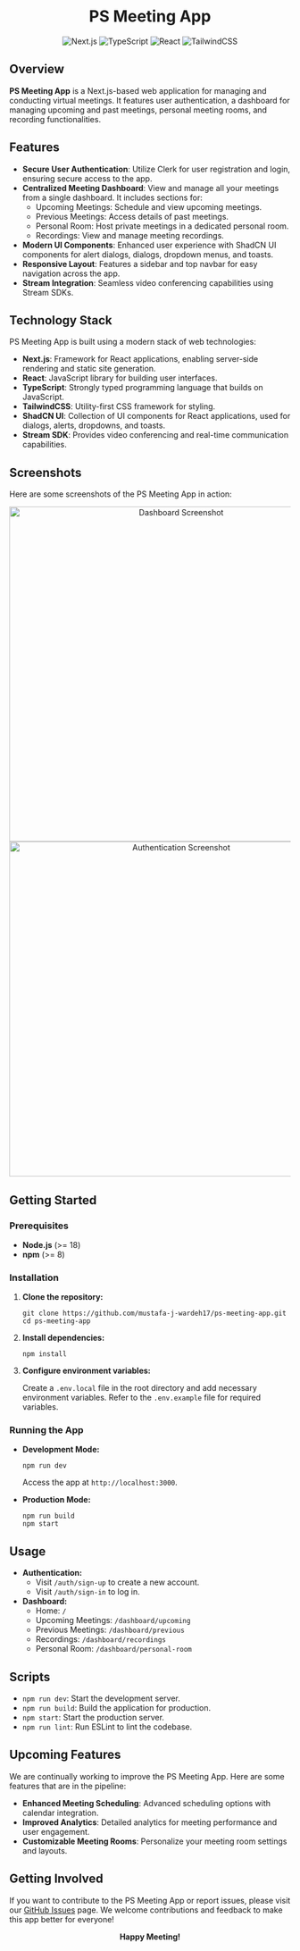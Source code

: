<h1 align="center">PS Meeting App</h1>

<p align="center">
  <img src="https://img.shields.io/badge/Next.js-14.2.3-blue.svg" alt="Next.js">
  <img src="https://img.shields.io/badge/TypeScript-5.0-blue.svg" alt="TypeScript">
  <img src="https://img.shields.io/badge/React-18.0-blue.svg" alt="React">
  <img src="https://img.shields.io/badge/TailwindCSS-3.4.1-blue.svg" alt="TailwindCSS">
</p>

<h2>Overview</h2>

<p><strong>PS Meeting App</strong> is a Next.js-based web application for managing and conducting virtual meetings. It features user authentication, a dashboard for managing upcoming and past meetings, personal meeting rooms, and recording functionalities.</p>

<h2>Features</h2>

<ul>
  <li><strong>Secure User Authentication</strong>: Utilize Clerk for user registration and login, ensuring secure access to the app.</li>
  <li><strong>Centralized Meeting Dashboard</strong>: View and manage all your meetings from a single dashboard. It includes sections for:
    <ul>
      <li>Upcoming Meetings: Schedule and view upcoming meetings.</li>
      <li>Previous Meetings: Access details of past meetings.</li>
      <li>Personal Room: Host private meetings in a dedicated personal room.</li>
      <li>Recordings: View and manage meeting recordings.</li>
    </ul>
  </li>
  <li><strong>Modern UI Components</strong>: Enhanced user experience with ShadCN UI components for alert dialogs, dialogs, dropdown menus, and toasts.</li>
  <li><strong>Responsive Layout</strong>: Features a sidebar and top navbar for easy navigation across the app.</li>
  <li><strong>Stream Integration</strong>: Seamless video conferencing capabilities using Stream SDKs.</li>
</ul>

<h2>Technology Stack</h2>

<p>PS Meeting App is built using a modern stack of web technologies:</p>

<ul>
  <li><strong>Next.js</strong>: Framework for React applications, enabling server-side rendering and static site generation.</li>
  <li><strong>React</strong>: JavaScript library for building user interfaces.</li>
  <li><strong>TypeScript</strong>: Strongly typed programming language that builds on JavaScript.</li>
  <li><strong>TailwindCSS</strong>: Utility-first CSS framework for styling.</li>
  <li><strong>ShadCN UI</strong>: Collection of UI components for React applications, used for dialogs, alerts, dropdowns, and toasts.</li>
  <li><strong>Stream SDK</strong>: Provides video conferencing and real-time communication capabilities.</li>
</ul>

<h2>Screenshots</h2>

<p>Here are some screenshots of the PS Meeting App in action:</p>

<p align="center">
  <img src="https://example.com/screenshot-dashboard.png" alt="Dashboard Screenshot" width="600">
  <img src="https://example.com/screenshot-authentication.png" alt="Authentication Screenshot" width="600">
</p>

<h2>Getting Started</h2>

<h3>Prerequisites</h3>

<ul>
  <li><strong>Node.js</strong> (>= 18)</li>
  <li><strong>npm</strong> (>= 8)</li>
</ul>

<h3>Installation</h3>

<ol>
  <li><strong>Clone the repository:</strong>
    <pre><code>git clone https://github.com/mustafa-j-wardeh17/ps-meeting-app.git
cd ps-meeting-app</code></pre>
  </li>
  <li><strong>Install dependencies:</strong>
    <pre><code>npm install</code></pre>
  </li>
  <li><strong>Configure environment variables:</strong>
    <p>Create a <code>.env.local</code> file in the root directory and add necessary environment variables. Refer to the <code>.env.example</code> file for required variables.</p>
  </li>
</ol>

<h3>Running the App</h3>

<ul>
  <li><strong>Development Mode:</strong>
    <pre><code>npm run dev</code></pre>
    <p>Access the app at <code>http://localhost:3000</code>.</p>
  </li>
  <li><strong>Production Mode:</strong>
    <pre><code>npm run build
npm start</code></pre>
  </li>
</ul>

<h2>Usage</h2>

<ul>
  <li><strong>Authentication:</strong>
    <ul>
      <li>Visit <code>/auth/sign-up</code> to create a new account.</li>
      <li>Visit <code>/auth/sign-in</code> to log in.</li>
    </ul>
  </li>
  <li><strong>Dashboard:</strong>
    <ul>
      <li>Home: <code>/</code></li>
      <li>Upcoming Meetings: <code>/dashboard/upcoming</code></li>
      <li>Previous Meetings: <code>/dashboard/previous</code></li>
      <li>Recordings: <code>/dashboard/recordings</code></li>
      <li>Personal Room: <code>/dashboard/personal-room</code></li>
    </ul>
  </li>
</ul>

<h2>Scripts</h2>

<ul>
  <li><code>npm run dev</code>: Start the development server.</li>
  <li><code>npm run build</code>: Build the application for production.</li>
  <li><code>npm start</code>: Start the production server.</li>
  <li><code>npm run lint</code>: Run ESLint to lint the codebase.</li>
</ul>

<h2>Upcoming Features</h2>

<p>We are continually working to improve the PS Meeting App. Here are some features that are in the pipeline:</p>

<ul>
  <li><strong>Enhanced Meeting Scheduling</strong>: Advanced scheduling options with calendar integration.</li>
  <li><strong>Improved Analytics</strong>: Detailed analytics for meeting performance and user engagement.</li>
  <li><strong>Customizable Meeting Rooms</strong>: Personalize your meeting room settings and layouts.</li>
</ul>

<h2>Getting Involved</h2>

<p>If you want to contribute to the PS Meeting App or report issues, please visit our <a href="https://github.com/your-username/ps-meeting-app/issues">GitHub Issues</a> page. We welcome contributions and feedback to make this app better for everyone!</p>

<p align="center">
  <strong>Happy Meeting!</strong>
</p>
